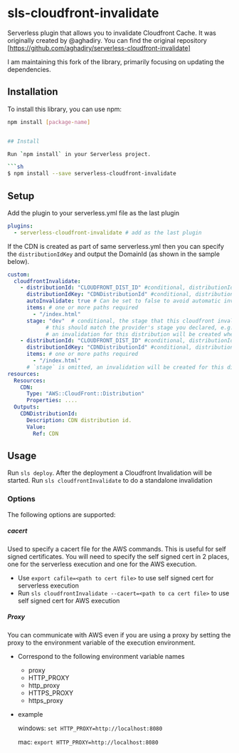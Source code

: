 # sls-cloudfront-invalidate

Serverless plugin that allows you to invalidate Cloudfront Cache. It was originally created by @aghadiry. You can find the original repository [https://github.com/aghadiry/serverless-cloudfront-invalidate]

I am maintaining this fork of the library, primarily focusing on updating the dependencies.

## Installation

To install this library, you can use npm:

```bash
npm install [package-name]


## Install

Run `npm install` in your Serverless project.

```sh
$ npm install --save serverless-cloudfront-invalidate
```

## Setup

Add the plugin to your serverless.yml file as the last plugin

```yaml
plugins:
  - serverless-cloudfront-invalidate # add as the last plugin
```

If the CDN is created as part of same serverless.yml then you can specify the `distributionIdKey` and output the DomainId (as shown in the sample below).

```yaml
custom:
  cloudfrontInvalidate:
    - distributionId: "CLOUDFRONT_DIST_ID" #conditional, distributionId or distributionIdKey is required.
      distributionIdKey: "CDNDistributionId" #conditional, distributionId or distributionIdKey is required.
      autoInvalidate: true # Can be set to false to avoid automatic invalidation after the deployment. Useful if you want to manually trigger the invalidation later. Defaults to true.
      items: # one or more paths required
        - "/index.html"
      stage: "dev"  # conditional, the stage that this cloudfront invalidation should be created
            # this should match the provider's stage you declared, e.g. "dev" but not "prod" in this case
            # an invalidation for this distribution will be created when executing `sls deploy --stage dev`
    - distributionId: "CLOUDFRONT_DIST_ID" #conditional, distributionId or distributionIdKey is required.
      distributionIdKey: "CDNDistributionId" #conditional, distributionId or distributionIdKey is required.
      items: # one or more paths required
        - "/index.html"
      # `stage` is omitted, an invalidation will be created for this distribution at all stages
resources:
  Resources:
    CDN:
      Type: "AWS::CloudFront::Distribution"
      Properties: ....
  Outputs:
    CDNDistributionId:
      Description: CDN distribution id.
      Value:
        Ref: CDN
```

## Usage

Run `sls deploy`. After the deployment a Cloudfront Invalidation will be started.
Run `sls cloudfrontInvalidate` to do a standalone invalidation

### Options

The following options are supported:

##### cacert

Used to specify a cacert file for the AWS commands. This is useful for self signed certificates. You will need to specify the self signed cert in 2 places, one for the serverless execution and one for the AWS execution.

- Use `export cafile=<path to cert file>` to use self signed cert for serverless execution
- Run `sls cloudfrontInvalidate --cacert=<path to ca cert file>` to use self signed cert for AWS execution

##### Proxy

You can communicate with AWS even if you are using a proxy by setting the proxy to the environment variable of the execution environment.

- Correspond to the following environment variable names

  - proxy
  - HTTP_PROXY
  - http_proxy
  - HTTPS_PROXY
  - https_proxy

- example

  windows: `set HTTP_PROXY=http://localhost:8080`

  mac: `export HTTP_PROXY=http://localhost:8080`
